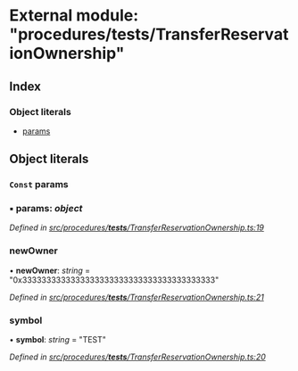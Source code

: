 # External module: "procedures/**tests**/TransferReservationOwnership"

## Index

### Object literals

- [params](_procedures___tests___transferreservationownership_.md#const-params)

## Object literals

### `Const` params

### ▪ **params**: _object_

_Defined in [src/procedures/**tests**/TransferReservationOwnership.ts:19](https://github.com/PolymathNetwork/polymath-sdk/blob/d80c6e9/src/procedures/__tests__/TransferReservationOwnership.ts#L19)_

### newOwner

• **newOwner**: _string_ = "0x3333333333333333333333333333333333333333"

_Defined in [src/procedures/**tests**/TransferReservationOwnership.ts:21](https://github.com/PolymathNetwork/polymath-sdk/blob/d80c6e9/src/procedures/__tests__/TransferReservationOwnership.ts#L21)_

### symbol

• **symbol**: _string_ = "TEST"

_Defined in [src/procedures/**tests**/TransferReservationOwnership.ts:20](https://github.com/PolymathNetwork/polymath-sdk/blob/d80c6e9/src/procedures/__tests__/TransferReservationOwnership.ts#L20)_
